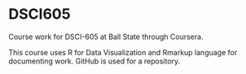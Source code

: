 # DSCI605
Course work for DSCI-605 at Ball State through Coursera.

This course uses R for Data Visualization and Rmarkup language for documenting work.
GitHub is used for a repository.
